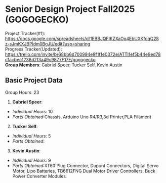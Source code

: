 # Senior Design Project Fall2025 (GOGOGECKO)
Project Tracker(#1):
<br/>
https://docs.google.com/spreadsheets/d/1EBBJQFIKZXaOo4EbUXKfcqQ28z-sJmKXJBPIdm0BgJU/edit?usp=sharing
<br/>
Progress Tracker(Updated):
<br/>
https://trello.com/invite/b/68bb6d700994e8f1f1e0372e/ATTI1ef5b44e9ed78c1acbec1238d2f3a49c9877F17E/gogogecko
<br/>
**Group Members**: Gabriel Speer, Tucker Self, Kevin Austin
## Basic Project Data
Group Hours: 23
<br/>
1. **Gabriel Speer**: 
  - *Individual Hours*: 10
  - *Parts Obtained*:Chassis, Arduino Uno R4/R3,3d Printer,PLA Filament
2. **Tucker Self**: 
  - *Individual Hours*: 5
  - *Parts Obtained*:
3. **Kevin Austin**: 
  - *Individual Hours*: 9
  - *Parts Obtained*:XT60 Plug Connector, Dupont Connectors, Digital Servo Motor, Lipo Batteries, TB6612FNG Dual Motor Driver Controllers, Buck Power Converter Modules
